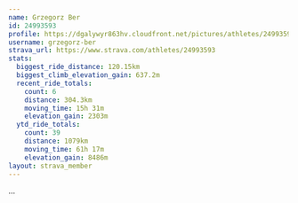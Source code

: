 ```yaml
---
name: Grzegorz Ber
id: 24993593
profile: https://dgalywyr863hv.cloudfront.net/pictures/athletes/24993593/7453165/11/large.jpg
username: grzegorz-ber
strava_url: https://www.strava.com/athletes/24993593
stats:
  biggest_ride_distance: 120.15km
  biggest_climb_elevation_gain: 637.2m
  recent_ride_totals:
    count: 6
    distance: 304.3km
    moving_time: 15h 31m
    elevation_gain: 2303m
  ytd_ride_totals:
    count: 39
    distance: 1079km
    moving_time: 61h 17m
    elevation_gain: 8486m
layout: strava_member
--- 
```

...
